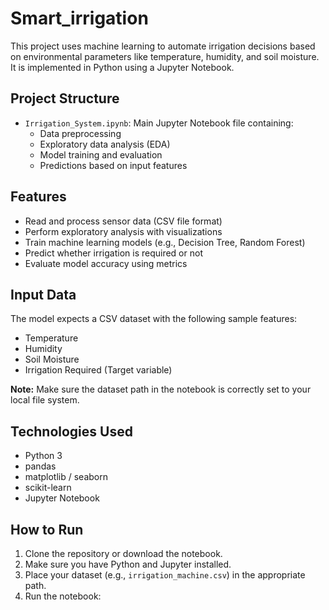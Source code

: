 # Smart_irrigation


This project uses machine learning to automate irrigation decisions based on environmental parameters like temperature, humidity, and soil moisture. It is implemented in Python using a Jupyter Notebook.

## Project Structure

- `Irrigation_System.ipynb`: Main Jupyter Notebook file containing:
  - Data preprocessing
  - Exploratory data analysis (EDA)
  - Model training and evaluation
  - Predictions based on input features

## Features

- Read and process sensor data (CSV file format)
- Perform exploratory analysis with visualizations
- Train machine learning models (e.g., Decision Tree, Random Forest)
- Predict whether irrigation is required or not
- Evaluate model accuracy using metrics

## Input Data

The model expects a CSV dataset with the following sample features:

- Temperature
- Humidity
- Soil Moisture
- Irrigation Required (Target variable)

**Note:** Make sure the dataset path in the notebook is correctly set to your local file system.

## Technologies Used

- Python 3
- pandas
- matplotlib / seaborn
- scikit-learn
- Jupyter Notebook

## How to Run

1. Clone the repository or download the notebook.
2. Make sure you have Python and Jupyter installed.
3. Place your dataset (e.g., `irrigation_machine.csv`) in the appropriate path.
4. Run the notebook:
